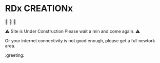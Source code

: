 # RDx CREATIONx


 :construction: :construction: :construction: 

:warning: Site is Under Construction Please wait a min and come again. :warning:

Or your internet connectivity is not good enough, please get a full newtork area.

:greeting:
